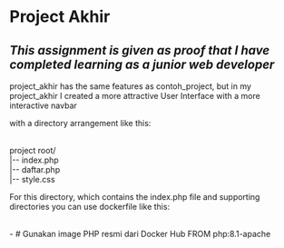 # Project Akhir

## _This assignment is given as proof that I have completed learning as a junior web developer_

<p>project_akhir has the same features as contoh_project, but in my project_akhir I created a more attractive User Interface with a more interactive navbar</p>
<p>with a directory arrangement like this:
  
<br>project root/
<br>|-- index.php
<br>|-- daftar.php
<br>|-- style.css</p>

<p>For this directory, which contains the index.php file and supporting directories you can use dockerfile like this:</p>
<br>- # Gunakan image PHP resmi dari Docker Hub
FROM php:8.1-apache
